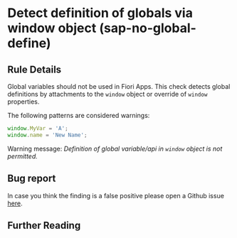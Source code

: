 # Detect definition of globals via window object (sap-no-global-define)

## Rule Details

Global variables should not be used in Fiori Apps. This check detects global definitions by attachments to the `window` object or override of `window` properties.

The following patterns are considered warnings:

```js
window.MyVar = 'A';
window.name = 'New Name';
```

Warning message: _Definition of global variable/api in `window` object is not permitted._

## Bug report

In case you think the finding is a false positive please open a Github issue [here](https://github.com/SAP/open-ux-tools/issues).

## Further Reading

